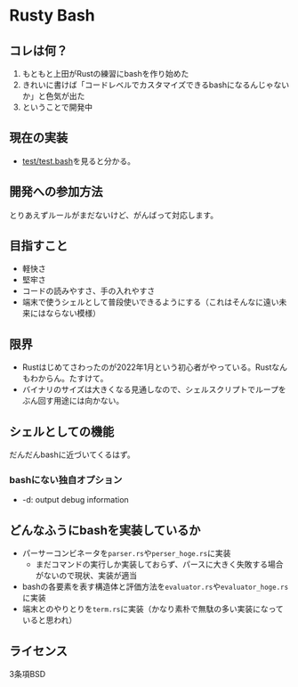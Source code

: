 # Rusty Bash

## コレは何？

1. もともと上田がRustの練習にbashを作り始めた
2. きれいに書けば「コードレベルでカスタマイズできるbashになるんじゃないか」と色気が出た
3. ということで開発中

## 現在の実装

* [test/test.bash](https://github.com/ryuichiueda/rusty_bash/blob/main/test/test.bash)を見ると分かる。

## 開発への参加方法

とりあえずルールがまだないけど、がんばって対応します。

## 目指すこと

* 軽快さ
* 堅牢さ
* コードの読みやすさ、手の入れやすさ
* 端末で使うシェルとして普段使いできるようにする（これはそんなに遠い未来にはならない模様）

## 限界

* Rustはじめてさわったのが2022年1月という初心者がやっている。Rustなんもわからん。たすけて。
* バイナリのサイズは大きくなる見通しなので、シェルスクリプトでループをぶん回す用途には向かない。

## シェルとしての機能

だんだんbashに近づいてくるはず。


### bashにない独自オプション

* -d: output debug information

## どんなふうにbashを実装しているか

* パーサーコンビネータを`parser.rs`や`perser_hoge.rs`に実装
    * まだコマンドの実行しか実装しておらず、パースに大きく失敗する場合がないので現状、実装が適当
* bashの各要素を表す構造体と評価方法を`evaluator.rs`や`evaluator_hoge.rs`に実装
* 端末とのやりとりを`term.rs`に実装（かなり素朴で無駄の多い実装になっていると思われ）

## ライセンス

3条項BSD
